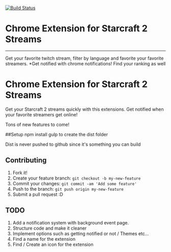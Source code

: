 [![Build Status](https://travis-ci.org/Kunamatata/Starcraft2ChromeExtension.svg?branch=master)](https://travis-ci.org/Kunamatata/Starcraft2ChromeExtension)

# Chrome Extension for Starcraft 2 Streams
---
Get your favorite twitch stream, filter by language and favorite your favorite streamers. *Get notified with chrome notifications! Find your ranking as well

# Chrome Extension for Starcraft 2 Streams

Get your Starcraft 2 streams quickly with this extensions. Get notified when your favorite streamers get online!

Tons of new features to come!

##Setup
npm install
gulp to create the dist folder

Dist is never pushed to github since it's something you can build

## Contributing
1. Fork it!
2. Create your feature branch: `git checkout -b my-new-feature`
3. Commit your changes: `git commit -am 'Add some feature'`
4. Push to the branch: `git push origin my-new-feature`
5. Submit a pull request :D

## TODO
1. Add a notification system with background event page.
2. Structure code and make it cleaner
3. Implement options such as getting notified or not / Themes etc...
4. Find a name for the extension
5. Find / Create an icon for the extension
